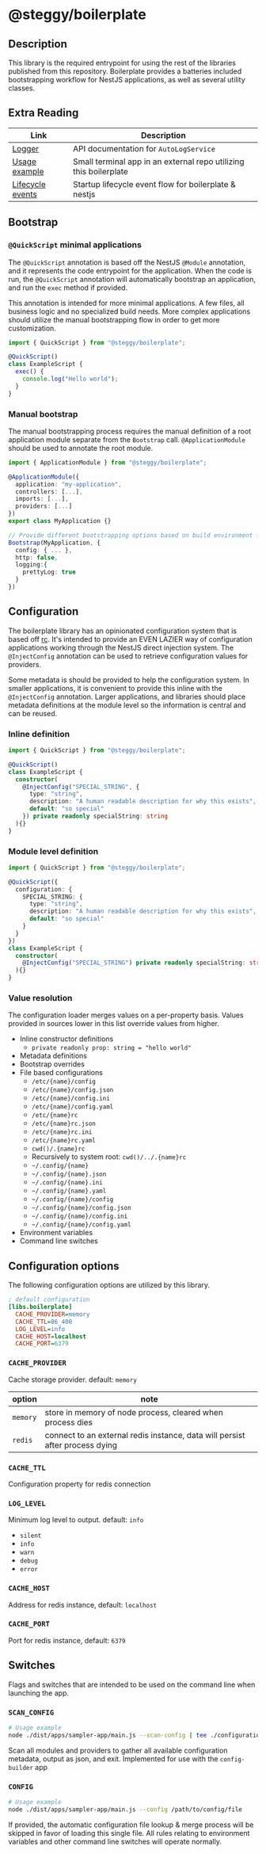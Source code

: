 # @steggy/boilerplate

## Description

This library is the required entrypoint for using the rest of the libraries published from this repository.
Boilerplate provides a batteries included bootstrapping workflow for NestJS applications, as well as several utility classes.

## Extra Reading

| Link | Description |
| --- | --- |
| [Logger](./docs/logger.md) | API documentation for `AutoLogService` |
| [Usage example](https://github.com/mp3three/quickscript) | Small terminal app in an external repo utilizing this boilerplate |
| [Lifecycle events](./docs/lifecycle.md) | Startup lifecycle event flow for boilerplate & nestjs |

## Bootstrap

### `@QuickScript` minimal applications

The `@QuickScript` annotation is based off the NestJS `@Module` annotation, and it represents the code entrypoint for the application.
When the code is run, the `@QuickScript` annotation will automatically bootstrap an application, and run the `exec` method if provided.

This annotation is intended for more minimal applications.
A few files, all business logic and no specialized build needs.
More complex applications should utilize the manual bootstrapping flow in order to get more customization.

```typescript
import { QuickScript } from "@steggy/boilerplate";

@QuickScript()
class ExampleScript {
  exec() {
    console.log("Hello world");
  }
}
```

### Manual bootstrap

The manual bootstrapping process requires the manual definition of a root application module separate from the `Bootstrap` call.
`@ApplicationModule` should be used to annotate the root module.

```typescript
import { ApplicationModule } from "@steggy/boilerplate";

@ApplicationModule({
  application: "my-application",
  controllers: [...],
  imports: [...],
  providers: [...]
})
export class MyApplication {}

// Provide different bootstrapping options based on build environment files
Bootstrap(MyApplication, {
  config: { ... },
  http: false,
  logging:{
    prettyLog: true
  }
})
```

## Configuration

The boilerplate library has an opinionated configuration system that is based off [rc](https://www.npmjs.com/package/rc).
It's intended to provide an EVEN LAZIER way of configuration applications working through the NestJS direct injection system.
The `@InjectConfig` annotation can be used to retrieve configuration values for providers.

Some metadata is should be provided to help the configuration system.
In smaller applications, it is convenient to provide this inline with the `@InjectConfig` annotation.
Larger applications, and libraries should place metadata definitions at the module level so the information is central and can be reused.

### Inline definition

```typescript
import { QuickScript } from "@steggy/boilerplate";

@QuickScript()
class ExampleScript {
  constructor(
    @InjectConfig("SPECIAL_STRING", {
      type: "string",
      description: "A human readable description for why this exists",
      default: "so special"
    }) private readonly specialString: string
  ){}
}
```

### Module level definition

```typescript
import { QuickScript } from "@steggy/boilerplate";

@QuickScript({
  configuration: {
    SPECIAL_STRING: {
      type: "string",
      description: "A human readable description for why this exists",
      default: "so special"
    }
  }
})
class ExampleScript {
  constructor(
    @InjectConfig("SPECIAL_STRING") private readonly specialString: string
  ){}
}
```

### Value resolution

The configuration loader merges values on a per-property basis.
Values provided in sources lower in this list override values from higher.

- Inline constructor definitions
  - `private readonly prop: string = "hello world"`
- Metadata definitions
- Bootstrap overrides
- File based configurations
  - `/etc/{name}/config`
  - `/etc/{name}/config.json`
  - `/etc/{name}/config.ini`
  - `/etc/{name}/config.yaml`
  - `/etc/{name}rc`
  - `/etc/{name}rc.json`
  - `/etc/{name}rc.ini`
  - `/etc/{name}rc.yaml`
  - `cwd()/.{name}rc`
  - Recursively to system root: `cwd()/../.{name}rc`
  - `~/.config/{name}`
  - `~/.config/{name}.json`
  - `~/.config/{name}.ini`
  - `~/.config/{name}.yaml`
  - `~/.config/{name}/config`
  - `~/.config/{name}/config.json`
  - `~/.config/{name}/config.ini`
  - `~/.config/{name}/config.yaml`
- Environment variables
- Command line switches

## Configuration options

The following configuration options are utilized by this library.

```ini
; default configuration
[libs.boilerplate]
  CACHE_PROVIDER=memory
  CACHE_TTL=86_400
  LOG_LEVEL=info
  CACHE_HOST=localhost
  CACHE_PORT=6379
```

### `CACHE_PROVIDER`

Cache storage provider. default: `memory`

| option | note |
| --- | --- |
| `memory` | store in memory of node process, cleared when process dies |
| `redis` | connect to an external redis instance, data will persist after process dying |

### `CACHE_TTL`

Configuration property for redis connection

### `LOG_LEVEL`

Minimum log level to output. default: `info`

- `silent`
- `info`
- `warn`
- `debug`
- `error`

### `CACHE_HOST`

Address for redis instance, default: `localhost`

### `CACHE_PORT`

Port for redis instance, default: `6379`

## Switches

Flags and switches that are intended to be used on the command line when launching the app.

### `SCAN_CONFIG`

```bash
# Usage example
node ./dist/apps/sampler-app/main.js --scan-config | tee ./configuration.json
```

Scan all modules and providers to gather all available configuration metadata, output as json, and exit.
Implemented for use with the `config-builder` app

### `CONFIG`

```bash
# Usage example
node ./dist/apps/sampler-app/main.js --config /path/to/config/file
```

If provided, the automatic configuration file lookup & merge process will be skipped in favor of loading this single file.
All rules relating to environment variables and other command line switches will operate normally.
